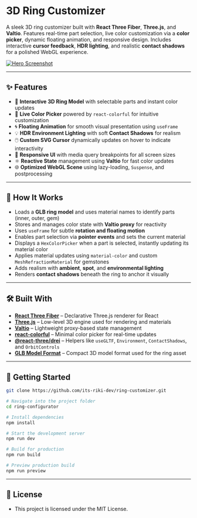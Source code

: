 # 3D Ring Customizer 

A sleek 3D ring customizer built with **React Three Fiber**, **Three.js**, and **Valtio**. Features real-time part selection, live color customization via a **color picker**, dynamic floating animation, and responsive design. Includes interactive **cursor feedback**, **HDR lighting**, and realistic **contact shadows** for a polished WebGL experience.

[![Hero Screenshot](public/heropage)](https://ring-customizer-psi.vercel.app/)

---

## ✨ Features

* 💍 **Interactive 3D Ring Model** with selectable parts and instant color updates
* 🎨 **Live Color Picker** powered by `react-colorful` for intuitive customization
* 🌀 **Floating Animation** for smooth visual presentation using `useFrame`
* 💡 **HDR Environment Lighting** with soft **Contact Shadows** for realism
* 🖱️ **Custom SVG Cursor** dynamically updates on hover to indicate interactivity
* 🔁 **Responsive UI** with media query breakpoints for all screen sizes
* ⚛️ **Reactive State** management using **Valtio** for fast color updates
* 🌐 **Optimized WebGL Scene** using lazy-loading, `Suspense`, and postprocessing

---

## 🧠 How It Works

* Loads a **GLB ring model** and uses material names to identify parts (inner, outer, gem)
* Stores and manages color state with **Valtio proxy** for reactivity
* Uses `useFrame` for subtle **rotation and floating motion**
* Enables part selection via **pointer events** and sets the current material
* Displays a `HexColorPicker` when a part is selected, instantly updating its material color
* Applies material updates using `material-color` and custom `MeshRefractionMaterial` for gemstones
* Adds realism with **ambient**, **spot**, and **environmental lighting**
* Renders **contact shadows** beneath the ring to anchor it visually

---

## 🛠️ Built With

* [**React Three Fiber**](https://docs.pmnd.rs/react-three-fiber) – Declarative Three.js renderer for React
* [**Three.js**](https://threejs.org/) – Low-level 3D engine used for rendering and materials
* [**Valtio**](https://valtio.pmnd.rs/) – Lightweight proxy-based state management
* [**react-colorful**](https://react-colorful.app/) – Minimal color picker for real-time updates
* [**@react-three/drei**](https://github.com/pmndrs/drei) – Helpers like `useGLTF`, `Environment`, `ContactShadows`, and `OrbitControls`
* [**GLB Model Format**](https://github.com/KhronosGroup/glTF) – Compact 3D model format used for the ring asset

---

## 🚀 Getting Started

```bash
git clone https://github.com/its-riki-dev/ring-customizer.git

# Navigate into the project folder
cd ring-configurator

# Install dependencies
npm install

# Start the development server
npm run dev

# Build for production
npm run build

# Preview production build
npm run preview
```

---

## 📄 License

- This project is licensed under the MIT License.
